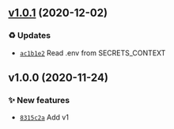 ## [v1.0.1](https://github.com/upptime/updates/compare/v1.0.0...v1.0.1) (2020-12-02)

### ♻️ Updates

- [`ac1b1e2`](https://github.com/upptime/updates/commit/ac1b1e2)  Read .env from SECRETS_CONTEXT

## v1.0.0 (2020-11-24)

### ✨ New features

- [`8315c2a`](https://github.com/upptime/updates/commit/8315c2a)  Add v1

